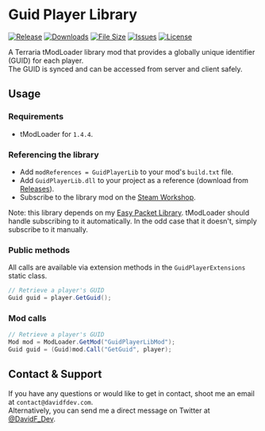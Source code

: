 # Guid Player Library
[![Release](https://img.shields.io/github/v/release/DavidF-Dev/Terraria-Guid-Player-Lib?style=flat-square)](https://github.com/DavidF-Dev/Terraria-Guid-Player-Lib/releases/latest)
[![Downloads](https://img.shields.io/steam/downloads/3408408416?style=flat-square)](https://steamcommunity.com/sharedfiles/filedetails/?id=3408408416)
[![File Size](https://img.shields.io/steam/size/3408408416?style=flat-square)](https://steamcommunity.com/sharedfiles/filedetails/?id=3408408416)
[![Issues](https://img.shields.io/github/issues/DavidF-Dev/Terraria-Guid-Player-Lib?style=flat-square)](https://github.com/DavidF-Dev/Terraria-Guid-Player-Lib/issues)
[![License](https://img.shields.io/github/license/DavidF-Dev/Terraria-Guid-Player-Lib?style=flat-square)](https://github.com/DavidF-Dev/Terraria-Guid-Player-Lib/blob/master/LICENSE.md)

A Terraria tModLoader library mod that provides a globally unique identifier (GUID) for each player.<br />
The GUID is synced and can be accessed from server and client safely.

## Usage
### Requirements
- tModLoader for `1.4.4`.

### Referencing the library
- Add `modReferences = GuidPlayerLib` to your mod's `build.txt` file.
- Add `GuidPlayerLib.dll` to your project as a reference (download from [Releases](https://github.com/DavidF-Dev/Terraria-Guid-Player-Lib/releases/latest)).
- Subscribe to the library mod on the [Steam Workshop](https://steamcommunity.com/sharedfiles/filedetails/?id=3408408416).

Note: this library depends on my [Easy Packet Library](https://github.com/DavidF-Dev/Terraria-Easy-Packets-Lib).
tModLoader should handle subscribing to it automatically.
In the odd case that it doesn't, simply subscribe to it manually.

### Public methods
All calls are available via extension methods in the `GuidPlayerExtensions` static class.
```csharp
// Retrieve a player's GUID
Guid guid = player.GetGuid();
```

### Mod calls
```csharp
// Retrieve a player's GUID
Mod mod = ModLoader.GetMod("GuidPlayerLibMod");
Guid guid = (Guid)mod.Call("GetGuid", player);
```

## Contact & Support

If you have any questions or would like to get in contact, shoot me an email at `contact@davidfdev.com`.<br>
Alternatively, you can send me a direct message on Twitter at [@DavidF_Dev](https://twitter.com/DavidF_Dev).
